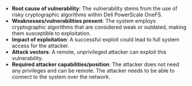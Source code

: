 - **Root cause of vulnerability**: The vulnerability stems from the use of risky cryptographic algorithms within Dell PowerScale OneFS.
- **Weaknesses/vulnerabilities present**: The system employs cryptographic algorithms that are considered weak or outdated, making them susceptible to exploitation.
- **Impact of exploitation**: A successful exploit could lead to full system access for the attacker.
- **Attack vectors**: A remote, unprivileged attacker can exploit this vulnerability.
- **Required attacker capabilities/position**: The attacker does not need any privileges and can be remote. The attacker needs to be able to connect to the system over the network.